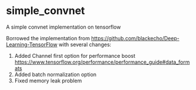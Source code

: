 # simple_convnet
A simple convnet implementation on tensorflow

Borrowed the implementation from https://github.com/blackecho/Deep-Learning-TensorFlow with several changes:
  1. Added Channel first option for performance boost
     https://www.tensorflow.org/performance/performance_guide#data_formats
  2. Added batch normalization option
  3. Fixed memory leak problem
